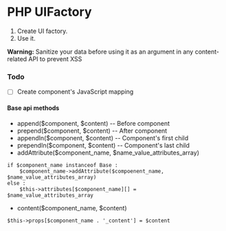 # PHP UIFactory

1. Create UI factory.
2. Use it.

**Warning:** Sanitize your data before using it as an argument in any content-related API to prevent XSS  

### Todo
- [ ] Create component's JavaScript mapping


#### Base api methods
- append($component, $content) -- Before component
- prepend($component, $content) -- After component
- appendIn($component, $content) -- Component's first child
- prependIn($component, $content) -- Component's last child
- addAttribute($component_name, $name_value_attributes_array)
```
if $component_name instanceof Base :
	$component_name->addAttribute($compoenent_name, $name_value_attributes_array)
else :
	$this->attributes[$component_name][] = $name_value_attributes_array
```
- content($component_name, $content)
```
$this->props[$component_name . '_content'] = $content
```